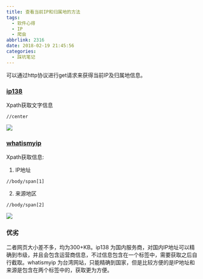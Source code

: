 ```yaml
---
title: 查看当前IP和归属地的方法
tags:
  - 软件心得
  - IP
  - 爬虫
abbrlink: 2316
date: 2018-02-19 21:45:56
categories:
  - 踩坑笔记
---
```

可以通过http协议进行get请求来获得当前IP及归属地信息。
<!--more-->
### [ip138](http://2017.ip138.com/ic.asp)
Xpath获取文字信息
```
//center
```
![](http://qiniucdn.wayneshao.com/20180219214549906/20180219095338344.png)
### [whatismyip](http://www.whatismyip.com.tw/)
Xpath获取信息:
1. IP地址
```
//body/span[1]
```
2. 来源地区
```
//body/span[2]
```
![](http://qiniucdn.wayneshao.com/20180219214549906/20180219095925145.png)

### 优劣
二者网页大小差不多，均为300+KB。ip138 为国内服务商，对国内IP地址可以精确到市级，并且会包含运营商信息，不过信息包含在一个标签中，需要获取之后自行截取。whatismyip 为台湾网站，只能精确到国家，但是比较方便的是IP地址和来源是包含在两个标签中的，获取更为方便。